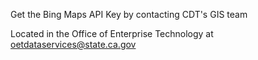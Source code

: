 Get the Bing Maps API Key by contacting CDT's GIS team

Located in the Office of Enterprise Technology at oetdataservices@state.ca.gov
